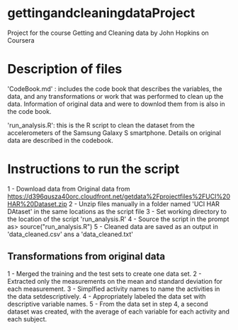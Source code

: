 # gettingandcleaningdataProject
Project for the course Getting and Cleaning data by John Hopkins on Coursera

# Description of files

'CodeBook.md' : includes the code book that describes the variables, the data, and any transformations or work that was performed to clean up the data. Information of original data and were to downlod them from is also in the code book.

'run_analysis.R': this is the R script to clean the dataset from the accelerometers of the Samsung Galaxy S smartphone. Details on original data are described in the codebook. 

# Instructions to run the script
1 - Download data from Original data from  https://d396qusza40orc.cloudfront.net/getdata%2Fprojectfiles%2FUCI%20HAR%20Dataset.zip 
2 - Unzip files manually in a folder named 'UCI HAR DAtaset' in  the same locations as the script file
3 - Set working directory to the location of the script 'run_analysis.R'
4 - Source the script in the prompt as>  source("run_analysis.R") 
5 - Cleaned data are saved as an output in 'data_cleaned.csv' ans a 'data_cleaned.txt'


## Transformations from original data
1 - Merged the training and the test sets to create one data set.
2 - Extracted only the measurements on the mean and standard deviation for each measurement.
3 - Simplfied activity names to name the activities in the data setdescriptively.
4 - Appropriately labeled the data set with descriptive variable names.
5 - From the data set in step 4, a second dataset was created, with the average of each variable for each activity and each subject.

